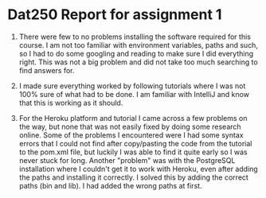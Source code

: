 # Dat250 Report for assignment 1

1. There were few to no problems installing the software required for this course. I am not too familiar with environment variables, paths and such,
so I had to do some googling and reading to make sure I did everything right. This was not a big problem and did not take too much searching to find answers for.

2. I made sure everything worked by following tutorials where I was not 100% sure of what had to be done. I am familiar with IntelliJ and know that this is working
as it should. 

3. For the Heroku platform and tutorial I came across a few problems on the way, but none that was not easily fixed by doing some research online.
    Some of the problems I encountered were I had some syntax errors that I could not find after copy/pasting the code from the tutorial to the pom.xml file,
      but luckily I was able to find it quite early so I was never stuck for long.
      Another "problem" was with the PostgreSQL installation where I couldn't get it to work with Heroku, even after adding the paths and installing it correctly.
      I solved this by adding the correct paths (bin and lib). I had added the wrong paths at first. 
